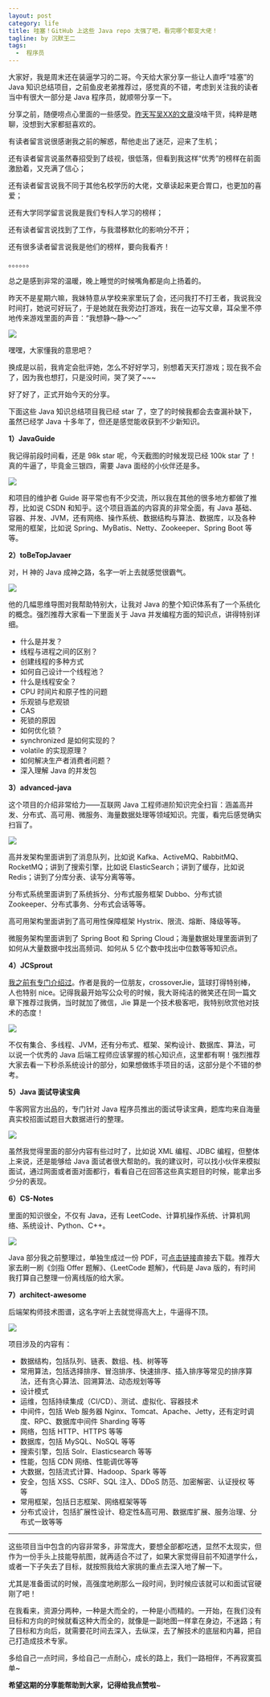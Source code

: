 ```yaml
---
layout: post
category: life
title: 哇塞！GitHub 上这些 Java repo 太强了吧，看完哪个都变大佬！
tagline: by 沉默王二
tags: 
  -  程序员
---
```


大家好，我是周末还在装逼学习的二哥。今天给大家分享一些让人直呼“哇塞”的 Java 知识总结项目，之前鱼皮老弟推荐过，感觉真的不错，考虑到关注我的读者当中有很大一部分是 Java 程序员，就顺带分享一下。

<!--more-->






分享之前，随便唠点心里面的一些感受。[昨天写吴XX的文章](https://mp.weixin.qq.com/s/W-AqMF76TJsOlXNr7h-q9w)没啥干货，纯粹是瞎聊，没想到大家都挺喜欢的。

有读者留言说很感谢我之前的解惑，帮他走出了迷茫，迎来了生机；

还有读者留言说虽然春招受到了歧视，很低落，但看到我这样“优秀”的榜样在前面激励着，又充满了信心；

还有读者留言说我不同于其他名校学历的大佬，文章读起来更合胃口，也更加的喜爱；

还有大学同学留言说我是我们专科人学习的榜样；

还有读者留言说找到了工作，与我潜移默化的影响分不开；

还有很多读者留言说我是他们的榜样，要向我看齐！

。。。。。。

总之是感到非常的温暖，晚上睡觉的时候嘴角都是向上扬着的。

昨天不是星期六嘛，我妹特意从学校来家里玩了会，还问我打不打王者，我说我没时间打，她说可好玩了，于是她就在我旁边打游戏，我在一边写文章，耳朵里不停地传来游戏里面的声音：“我想静～静～～”

![](http://www.itwanger.com/assets/images/2021/06/GitHub-Java-01.png)


嘿嘿，大家懂我的意思吧？

换成是以前，我肯定会批评她，怎么不好好学习，别想着天天打游戏；现在我不会了，因为我也想打，只是没时间，哭了哭了~~~

好了好了，正式开始今天的分享。

下面这些 Java 知识总结项目我已经 star 了，空了的时候我都会去查漏补缺下，虽然已经学 Java 十多年了，但还是感觉能收获到不少新知识。

**1）JavaGuide**

我记得前段时间看，还是 98k star 呢，今天截图的时候发现已经 100k star 了！真的牛逼了，毕竟金三银四，需要 Java 面经的小伙伴还是多。

![](http://www.itwanger.com/assets/images/2021/06/GitHub-Java-02.png)

和项目的维护者 Guide 哥平常也有不少交流，所以我在其他的很多地方都做了推荐，比如说 CSDN 和知乎。这个项目涵盖的内容真的非常全面，有 Java 基础、容器、并发、JVM，还有网络、操作系统、数据结构与算法、数据库，以及各种常用的框架，比如说 Spring、MyBatis、Netty、Zookeeper、Spring Boot 等等。

**2）toBeTopJavaer**

对，H 神的 Java 成神之路，名字一听上去就感觉很霸气。

![](http://www.itwanger.com/assets/images/2021/06/GitHub-Java-03.png)

他的几幅思维导图对我帮助特别大，让我对 Java 的整个知识体系有了一个系统化的概念。强烈推荐大家看一下里面关于 Java 并发编程方面的知识点，讲得特别详细。

- 什么是并发？
- 线程与进程之间的区别？
- 创建线程的多种方式
- 如何自己设计一个线程池？
- 什么是线程安全？
- CPU 时间片和原子性的问题
- 乐观锁与悲观锁
- CAS
- 死锁的原因
- 如何优化锁？
- synchronized 是如何实现的？
- volatile 的实现原理？
- 如何解决生产者消费者问题？
- 深入理解 Java 的并发包


**3）advanced-java**

这个项目的介绍非常给力——互联网 Java 工程师进阶知识完全扫盲：涵盖高并发、分布式、高可用、微服务、海量数据处理等领域知识。完蛋，看完后感觉确实扫盲了。

![](http://www.itwanger.com/assets/images/2021/06/GitHub-Java-04.png)

高并发架构里面讲到了消息队列，比如说 Kafka、ActiveMQ、RabbitMQ、RocketMQ；讲到了搜索引擎，比如说 ElasticSearch；讲到了缓存，比如说 Redis；讲到了分库分表、读写分离等等。

分布式系统里面讲到了系统拆分、分布式服务框架 Dubbo、分布式锁 Zookeeper、分布式事务、分布式会话等等。

高可用架构里面讲到了高可用性保障框架 Hystrix、限流、熔断、降级等等。

微服务架构里面讲到了 Spring Boot 和 Spring Cloud；海量数据处理里面讲到了如何从大量数据中找出高频词、如何从 5 亿个数中找出中位数等等知识点。

**4）JCSprout**

[我之前有专门介绍过](https://mp.weixin.qq.com/s/_Q7lopxM1sJtMA-NOE_v3A)。作者是我的一位朋友，crossoverJie，篮球打得特别棒，人也特别 nice。记得我最开始写公众号的时候，我大哥纯洁的微笑还在同一篇文章下推荐过我俩，当时就加了微信，Jie 算是一个技术极客吧，我特别欣赏他对技术的态度！

![](http://www.itwanger.com/assets/images/2021/06/GitHub-Java-05.png)

不仅有集合、多线程、JVM，还有分布式、框架、架构设计、数据库、算法，可以说一个优秀的 Java 后端工程师应该掌握的核心知识点，这里都有啊！强烈推荐大家去看一下秒杀系统设计的部分，如果想做练手项目的话，这部分是个不错的参考。

**5）Java 面试导读宝典**

牛客网官方出品的，专门针对 Java 程序员推出的面试导读宝典，题库均来自海量真实校招面试题目大数据进行的整理。

![](http://www.itwanger.com/assets/images/2021/06/GitHub-Java-06.png)

虽然我觉得里面的部分内容有些过时了，比如说 XML 编程、JDBC 编程，但整体上来说，还是能够给 Java 面试者很大帮助的。我的建议时，可以找小伙伴来模拟面试，通过网面或者面对面都行，看看自己在回答这些真实题目的时候，能拿出多少分的表现。

**6）CS-Notes**

里面的知识很全，不仅有 Java，还有 LeetCode、计算机操作系统、计算机网络、系统设计、Python、C++。

![](http://www.itwanger.com/assets/images/2021/06/GitHub-Java-07.png)

Java 部分我之前整理过，单独生成过一份 PDF，可[点击链接](https://mp.weixin.qq.com/s/OAOvG8a-40IinNH5qzaxKQ)直接去下载。推荐大家去刷一刷《剑指 Offer 题解》、《LeetCode 题解》，代码是 Java 版的，有时间我打算自己整理一份离线版的给大家。



**7）architect-awesome**

后端架构师技术图谱，这名字听上去就觉得高大上，牛逼得不顶。

![](http://www.itwanger.com/assets/images/2021/06/GitHub-Java-08.png)

项目涉及的内容有：

- 数据结构，包括队列、链表、数组、栈、树等等
- 常用算法，包括选择排序、冒泡排序、快速排序、插入排序等常见的排序算法，还有贪心算法、回溯算法、动态规划等等
- 设计模式
- 运维，包括持续集成（CI/CD）、测试、虚拟化、容器技术
- 中间件，包括 Web 服务器 Nginx、Tomcat、Apache、Jetty，还有定时调度、RPC、数据库中间件 Sharding 等等
- 网络，包括 HTTP、HTTPS 等等
- 数据库，包括 MySQL、NoSQL 等等
- 搜索引擎，包括 Solr、Elasticsearch 等等
- 性能，包括 CDN 网络、性能调优等等
- 大数据，包括流式计算、Hadoop、Spark 等等
- 安全，包括 XSS、CSRF、SQL 注入、DDoS 防范、加密解密、认证授权 等等
- 常用框架，包括日志框架、网络框架等等
- 分布式设计，包括扩展性设计、稳定性&高可用、数据库扩展、服务治理、分布式一致等等

-----

这些项目当中包含的内容非常多，非常庞大，要想全部都吃透，显然不太现实，但作为一份手头上技能导航图，就再适合不过了，如果大家觉得目前不知道学什么，或者一下子失去了目标，就按照我给大家挑的重点去深入地了解一下。

尤其是准备面试的时候，高强度地刷那么一段时间，到时候应该就可以和面试官硬刚了吧！

在我看来，资源分两种，一种是大而全的，一种是小而精的。一开始，在我们没有目标和方向的时候就看这种大而全的，就像是一副地图一样拿在身边，不迷路；有了目标和方向后，就需要花时间去深入，去纵深，去了解技术的底层和内幕，把自己打造成技术专家。

多给自己一点时间，多给自己一点耐心，成长的路上，我们一路相伴，不再寂寞孤单~

**希望这期的分享能帮助到大家，记得给我点赞啦**~